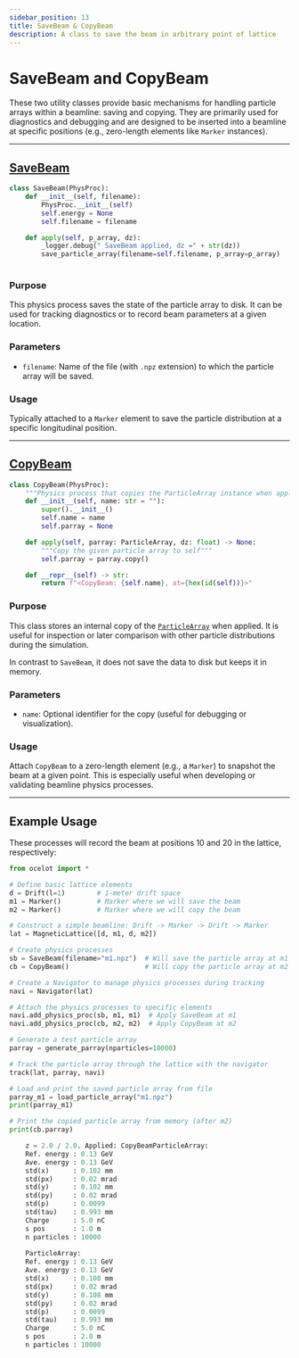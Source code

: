 ```yaml
---
sidebar_position: 13
title: SaveBeam & CopyBeam
description: A class to save the beam in arbitrary point of lattice
---
```

# SaveBeam and CopyBeam

These two utility classes provide basic mechanisms for handling particle arrays within a beamline: saving and copying. 
They are primarily used for diagnostics and debugging and are designed to be inserted into a beamline at specific positions (e.g., zero-length elements like `Marker` instances).

---

## [SaveBeam](https://github.com/ocelot-collab/ocelot/blob/master/ocelot/cpbd/physics_proc.py#L85)

```python
class SaveBeam(PhysProc):
    def __init__(self, filename):
        PhysProc.__init__(self)
        self.energy = None
        self.filename = filename

    def apply(self, p_array, dz):
        _logger.debug(" SaveBeam applied, dz =" + str(dz))
        save_particle_array(filename=self.filename, p_array=p_array)
        
```
### Purpose


This physics process saves the state of the particle array to disk. It can be used for tracking diagnostics or to record beam parameters at a given location.

### Parameters

- `filename`: Name of the file (with `.npz` extension) to which the particle array will be saved.

### Usage

Typically attached to a `Marker` element to save the particle distribution at a specific longitudinal position.

---

## [CopyBeam](https://github.com/ocelot-collab/ocelot/blob/master/ocelot/cpbd/physics_proc.py#L102)
```python
class CopyBeam(PhysProc):
    """Physics process that copies the ParticleArray instance when applied."""
    def __init__(self, name: str = ""):
        super().__init__()
        self.name = name
        self.parray = None

    def apply(self, parray: ParticleArray, dz: float) -> None:
        """Copy the given particle array to self"""
        self.parray = parray.copy()

    def __repr__(self) -> str:
        return f"<CopyBeam: {self.name}, at={hex(id(self))}>"
```

### Purpose

This class stores an internal copy of the [`ParticleArray`](../OCELOT%20fundamentals/particle-array.md) when applied. It is useful for inspection or later comparison with other particle distributions during the simulation.

In contrast to `SaveBeam`, it does not save the data to disk but keeps it in memory.

### Parameters

- `name`: Optional identifier for the copy (useful for debugging or visualization).

### Usage

Attach `CopyBeam` to a zero-length element (e.g., a `Marker`) to snapshot the beam at a given point. This is especially useful when developing or validating beamline physics processes.

---

## Example Usage

These processes will record the beam at positions 10 and 20 in the lattice, respectively:

```python
from ocelot import *

# Define basic lattice elements
d = Drift(l=1)        # 1-meter drift space
m1 = Marker()         # Marker where we will save the beam
m2 = Marker()         # Marker where we will copy the beam

# Construct a simple beamline: Drift -> Marker -> Drift -> Marker
lat = MagneticLattice([d, m1, d, m2])

# Create physics processes
sb = SaveBeam(filename="m1.npz")  # Will save the particle array at m1 to file
cb = CopyBeam()                   # Will copy the particle array at m2 into memory

# Create a Navigator to manage physics processes during tracking
navi = Navigator(lat)

# Attach the physics processes to specific elements
navi.add_physics_proc(sb, m1, m1)  # Apply SaveBeam at m1
navi.add_physics_proc(cb, m2, m2)  # Apply CopyBeam at m2

# Generate a test particle array
parray = generate_parray(nparticles=10000)

# Track the particle array through the lattice with the navigator
track(lat, parray, navi)

# Load and print the saved particle array from file
parray_m1 = load_particle_array("m1.npz")
print(parray_m1)

# Print the copied particle array from memory (after m2)
print(cb.parray)
```

```python
    z = 2.0 / 2.0. Applied: CopyBeamParticleArray: 
    Ref. energy : 0.13 GeV 
    Ave. energy : 0.13 GeV 
    std(x)      : 0.102 mm
    std(px)     : 0.02 mrad
    std(y)      : 0.102 mm
    std(py)     : 0.02 mrad
    std(p)      : 0.0099
    std(tau)    : 0.993 mm
    Charge      : 5.0 nC 
    s pos       : 1.0 m 
    n particles : 10000
    
    ParticleArray: 
    Ref. energy : 0.13 GeV 
    Ave. energy : 0.13 GeV 
    std(x)      : 0.108 mm
    std(px)     : 0.02 mrad
    std(y)      : 0.108 mm
    std(py)     : 0.02 mrad
    std(p)      : 0.0099
    std(tau)    : 0.993 mm
    Charge      : 5.0 nC 
    s pos       : 2.0 m 
    n particles : 10000
```